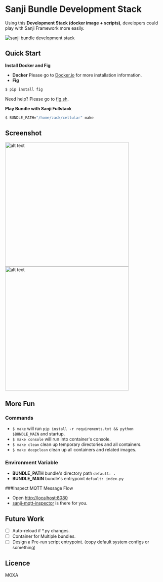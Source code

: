 Sanji Bundle Development Stack
==============================

Using this **Development Stack (docker image + scripts)**, developers could play with Sanji Framework more easily.

![sanji bundle development stack](https://cloud.githubusercontent.com/assets/690703/5120081/31cf7ee0-70b7-11e4-93e2-b25601e80ef3.png)

## Quick Start

**Install Docker and Fig**
- **Docker** Please go to [Docker.io](https://docs.docker.com/installation/ubuntulinux/) for more installation information.
- **Fig**
```sh
$ pip install fig
```
Need help? Please go to [fig.sh](http://www.fig.sh/).

**Play Bundle with Sanji Fullstack**
```sh
$ BUNDLE_PATH="/home/zack/cellular" make
```

## Screenshot
<img src="https://cloud.githubusercontent.com/assets/690703/5083276/0496f820-6f2e-11e4-985d-abe18dc57b94.png" alt="alt text" style="width: 400px;">

<img src="https://cloud.githubusercontent.com/assets/690703/5083153/b0c62614-6f2b-11e4-94a3-850d389c9300.png" alt="alt text" style="width: 400px;">

## More Fun

### Commands
- `$ make` will run `pip install -r requirements.txt && python $BUNDLE_MAIN` and startup.
- `$ make console` will run into container's console.
- `$ make clean` clean up temporary directories and all containers.
- `$ make deepclean` clean up all containers and related images.

### Environment Variable
- **BUNDLE_PATH** bundle's directory path `default: .`
- **BUNDLE_MAIN** bundle's entrypoint `default: index.py`

###Inspect MQTT Message Flow
- Open [http://localhost:8080](http://localhost:8080)
- [sanji-mqtt-inspector](https://github.com/Sanji-IO/sanji-mqtt-inspector) is there for you.

## Future Work
- [ ] Auto-reload if *.py changes.
- [ ] Container for Multiple bundles.
- [ ] Design a Pre-run script entrypoint. (copy default system configs or something)

## Licence
MOXA
